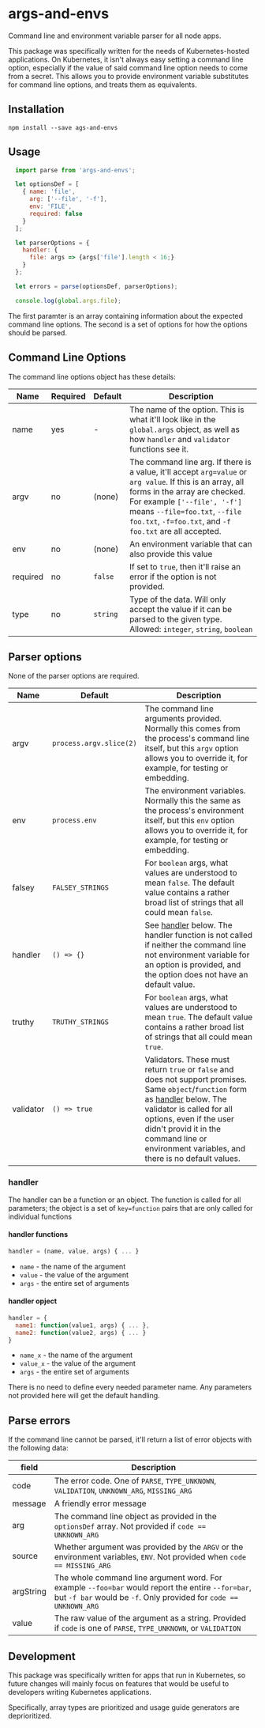 # args-and-envs

Command line and environment variable parser for all node apps.

This package was specifically written for the needs of Kubernetes-hosted applications. On Kubernetes, it isn't always easy setting a command line option, especially if the value of said command line option needs to come from a secret. This allows you to provide environment variable substitutes for command line options, and treats them as equivalents.

## Installation

```shell
npm install --save ags-and-envs
```

## Usage

```javascript
  import parse from 'args-and-envs';

  let optionsDef = [
    { name: 'file',
      arg: ['--file', '-f'],
      env: 'FILE',
      required: false
    }
  ];

  let parserOptions = {
    handler: {
      file: args => {args['file'].length < 16;}
    }
  };

  let errors = parse(optionsDef, parserOptions);

  console.log(global.args.file);
```

The first paramter is an array containing information about the expected
command line options. The second is a set of options for how the options
should be parsed.

## Command Line Options

The command line options object has these details:

| Name | Required | Default | Description |
| ---- | -------- | ------- | ----------- |
| name | yes | - | The name of the option. This is what it'll look like in the `global.args` object, as well as how `handler` and `validator` functions see it. |
| argv  | no  | (none) | The command line arg. If there is a value, it'll accept `arg=value` or `arg value`. If this is an array, all forms in the array are checked. For example `['--file', '-f']` means `--file=foo.txt`, `--file foo.txt`, `-f=foo.txt`, and `-f foo.txt` are all accepted.
| env | no | (none) | An environment variable that can also provide this value
| required | no | `false` | If set to `true`, then it'll raise an error if the option is not provided.
| type | no | `string` | Type of the data. Will only accept the value if it can be parsed to the given type. Allowed: `integer`, `string`, `boolean`

## Parser options

None of the parser options are required.

| Name | Default | Description |
| ---- | ------- | ----------- |
| argv | `process.argv.slice(2)` | The command line arguments provided. Normally this comes from the process's command line itself, but this `argv` option allows you to override it, for example, for testing or embedding.
| env | `process.env` | The environment variables. Normally this the same as the process's environment itself, but this `env` option allows you to override it, for example, for testing or embedding.
| falsey | `FALSEY_STRINGS` | For `boolean` args, what values are understood to mean `false`. The default value contains a rather broad list of strings that all could mean `false`.
| handler | `() => {}` | See [handler](#handler) below. The handler function is not called if neither the command line not environment variable for an option is provided, and the option does not have an default value.
| truthy | `TRUTHY_STRINGS` | For `boolean` args, what values are understood to mean `true`. The default value contains a rather broad list of strings that all could mean `true`.
| validator | `() => true` | Validators. These must return `true` or `false` and does not support promises. Same `object`/`function` form as [handler](#handler) below. The validator is called for all options, even if the user didn't provid it in the command line or environment variables, and there is no default values.

### handler

The handler can be a function or an object. The function is called for all
parameters; the object is a set of `key=function` pairs that are only called
for individual functions

#### handler functions

```javascript
handler = (name, value, args) { ... }
```

* `name` - the name of the argument
* `value` - the value of the argument
* `args` - the entire set of arguments

#### handler opject

```javascript
handler = {
  name1: function(value1, args) { ... },
  name2: function(value2, args) { ... }
}
```

* `name_x` - the name of the argument
* `value_x` - the value of the argument
* `args` - the entire set of arguments

There is no need to define every needed parameter name. Any parameters not
provided here will get the default handling.

## Parse errors

If the command line cannot be parsed, it'll return a list of error objects with the following data:

| field | Description |
| ----- | ----------- |
| code  | The error code. One of `PARSE`, `TYPE_UNKNOWN`, `VALIDATION`, `UNKNOWN_ARG`, `MISSING_ARG` |
| message | A friendly error message |
| arg | The command line object as provided in the `optionsDef` array. Not provided if `code == UNKNOWN_ARG` |
| source | Whether argument was provided by the `ARGV` or the environment variables, `ENV`. Not provided when `code == MISSING_ARG` |
| argString | The whole command line argument word. For example `--foo=bar` would report the entire `--for=bar`, but `-f bar` would be `-f`. Only provided for `code == UNKNOWN_ARG` |
| value | The raw value of the argument as a string. Provided if `code` is one of `PARSE`, `TYPE_UNKNOWN`, or `VALIDATION` |

## Development

This package was specifically written for apps that run in Kubernetes, so future changes will mainly focus on features that would be useful to developers writing Kubernetes applications.

Specifically, array types are prioritized and usage guide generators are deprioritized.
